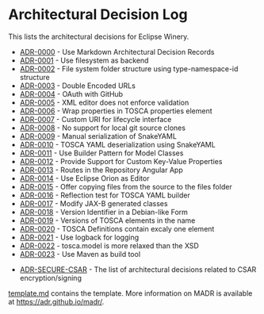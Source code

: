 # Architectural Decision Log

This lists the architectural decisions for Eclipse Winery.

<!-- adrlog -->

- [ADR-0000](0000-use-architectural-decision-records.md) - Use Markdown Architectural Decision Records
- [ADR-0001](0001-use-filesystem-as-backend.md) - Use filesystem as backend
- [ADR-0002](0002-filesystem-folder-structure-using-type-namespace-id-structure.md) - File system folder structure using type-namespace-id structure
- [ADR-0003](0003-double-encoded-urls.md) - Double Encoded URLs
- [ADR-0004](0004-oauth.md) - OAuth with GitHub
- [ADR-0005](0005-XML-editor-does-not-enforce-validation.md) - XML editor does not enforce validation
- [ADR-0006](0006-wrap-properties-in-tosca-properties-element.md) - Wrap properties in TOSCA properties element
- [ADR-0007](0007-custom-URI-for-lifecycle-interface.md) - Custom URI for lifecycle interface
- [ADR-0008](0008-no-support-for-local-git-source-clones.md) - No support for local git source clones
- [ADR-0009](0009-manual-tosca-yaml-serialisation.md) - Manual serialization of SnakeYAML
- [ADR-0010](0010-tosca-yaml-deserialisation-using-snakeyaml.md) - TOSCA YAML deserialization using SnakeYAML
- [ADR-0011](0011-use-builder-pattern-for-model-classes.md) - Use Builder Pattern for Model Classes
- [ADR-0012](0012-provide-support-for-custom-kv-properties.md) - Provide Support for Custom Key-Value Properties
- [ADR-0013](0013-routes-in-Angular.md) - Routes in the Repository Angular App
- [ADR-0014](0014-use-eclipse-orion-as-editor.md) - Use Eclipse Orion as Editor
- [ADR-0015](0015-copy-source-to-files.md) - Offer copying files from the source to the files folder
- [ADR-0016](0016-reflection-test-for-tosca-yaml-builder.md) - Reflection test for TOSCA YAML builder
- [ADR-0017](0017-modify-jax-b-generated-classes.md) - Modify JAX-B generated classes
- [ADR-0018](0018-version-identifier.md) - Version Identifier in a Debian-like Form
- [ADR-0019](0019-version-in-the-name.md) - Versions of TOSCA elements in the name
- [ADR-0020](0020-TOSCA-definitions-contain-extactly-one-element.md) - TOSCA Definitions contain excaly one element
- [ADR-0021](0021-use-logback-for-logging.md) - Use logback for logging
- [ADR-0022](0022-tosca-model-is-more-relaxed-than-the-xsd.md) - tosca.model is more relaxed than the XSD
- [ADR-0023](0023-use-maven-as-build-tool.md) - Use Maven as build tool

<!-- adrlogstop -->

- [ADR-SECURE-CSAR](adr-secure-csar/index.md) - The list of architectural decisions related to CSAR encryption/signing
  
[template.md](template.md) contains the template.
More information on MADR is available at <https://adr.github.io/madr/>.
